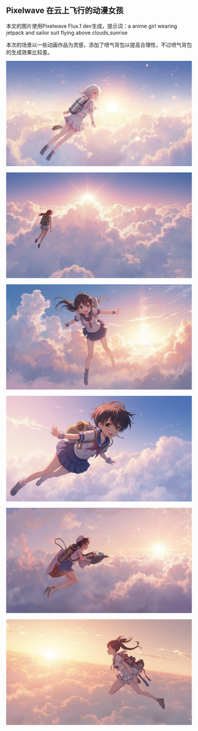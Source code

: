 ## Pixelwave 在云上飞行的动漫女孩

本文的图片使用Pixelwave Flux.1 dev生成，提示词：a anime girl wearing jetpack and sailor suit flying above clouds,sunrise

本次的场景以一些动画作品为灵感，添加了喷气背包以提高合理性，不过喷气背包的生成效果比较差。


![ComfyUI_00002_.jpg](https://github.com/Willian7004/media-blog/blob/main/files/202505/2025050602/ComfyUI_00002_.jpg?raw=true)

![ComfyUI_00003_.jpg](https://github.com/Willian7004/media-blog/blob/main/files/202505/2025050602/ComfyUI_00003_.jpg?raw=true)

![ComfyUI_00007_.jpg](https://github.com/Willian7004/media-blog/blob/main/files/202505/2025050602/ComfyUI_00007_.jpg?raw=true)

![ComfyUI_00009_.jpg](https://github.com/Willian7004/media-blog/blob/main/files/202505/2025050602/ComfyUI_00009_.jpg?raw=true)

![ComfyUI_00011_.jpg](https://github.com/Willian7004/media-blog/blob/main/files/202505/2025050602/ComfyUI_00011_.jpg?raw=true)

![ComfyUI_00012_.jpg](https://github.com/Willian7004/media-blog/blob/main/files/202505/2025050602/ComfyUI_00012_.jpg?raw=true)